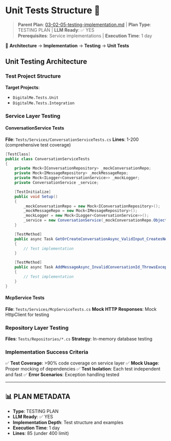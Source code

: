 # Unit Tests Structure 🧪

> **Parent Plan**: [03-02-05-testing-implementation.md](../03-02-05-testing-implementation.md) | **Plan Type**: TESTING PLAN | **LLM Ready**: ✅ YES  
> **Prerequisites**: Service implementations | **Execution Time**: 1 day

📍 **Architecture** → **Implementation** → **Testing** → **Unit Tests**

## Unit Testing Architecture

### Test Project Structure
**Target Projects**: 
- `DigitalMe.Tests.Unit`
- `DigitalMe.Tests.Integration`

### Service Layer Testing

#### ConversationService Tests
**File**: `Tests/Services/ConversationServiceTests.cs`
**Lines**: 1-200 (comprehensive test coverage)

```csharp
[TestClass]
public class ConversationServiceTests
{
    private Mock<IConversationRepository> _mockConversationRepo;
    private Mock<IMessageRepository> _mockMessageRepo;
    private Mock<ILogger<ConversationService>> _mockLogger;
    private ConversationService _service;

    [TestInitialize]
    public void Setup()
    {
        _mockConversationRepo = new Mock<IConversationRepository>();
        _mockMessageRepo = new Mock<IMessageRepository>();
        _mockLogger = new Mock<ILogger<ConversationService>>();
        _service = new ConversationService(_mockConversationRepo.Object, _mockMessageRepo.Object, _mockLogger.Object);
    }

    [TestMethod]
    public async Task GetOrCreateConversationAsync_ValidInput_CreatesNewConversation()
    {
        // Test implementation
    }

    [TestMethod]
    public async Task AddMessageAsync_InvalidConversationId_ThrowsException()
    {
        // Test implementation
    }
}
```

#### McpService Tests
**File**: `Tests/Services/McpServiceTests.cs`
**Mock HTTP Responses**: Mock HttpClient for testing

### Repository Layer Testing
**Files**: `Tests/Repositories/*.cs`
**Strategy**: In-memory database testing

### Implementation Success Criteria

✅ **Test Coverage**: >90% code coverage on service layer
✅ **Mock Usage**: Proper mocking of dependencies
✅ **Test Isolation**: Each test independent and fast
✅ **Error Scenarios**: Exception handling tested

---

## 📊 PLAN METADATA

- **Type**: TESTING PLAN
- **LLM Ready**: ✅ YES
- **Implementation Depth**: Test structure and examples
- **Execution Time**: 1 day
- **Lines**: 85 (under 400 limit)